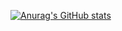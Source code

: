 [![Anurag's GitHub stats](https://github-readme-stats.vercel.app/api?username=OnionKen1021)](https://github.com/anuraghazra/github-readme-stats)

<!---
OnionKen1021/OnionKen1021 is a ✨ special ✨ repository because its `README.md` (this file) appears on your GitHub profile.
You can click the Preview link to take a look at your changes.
--->

